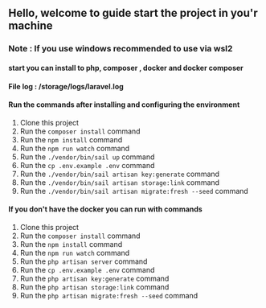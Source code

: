 ## Hello, welcome to guide start the project in you'r machine


### Note : If you use windows recommended to use via wsl2

#### start you can install to php, composer , docker and docker composer

#### File log : /storage/logs/laravel.log 

#### Run the commands after installing and configuring the environment

1. Clone this project
2. Run the `composer install` command
3. Run the `npm install` command
4. Run the `npm run watch` command
5. Run the `./vendor/bin/sail up` command
6. Run the `cp .env.example .env` command
7. Run the `./vendor/bin/sail artisan key:generate` command
8. Run the `./vendor/bin/sail artisan storage:link` command
9. Run the `./vendor/bin/sail artisan migrate:fresh --seed` command


#### If you don't have the docker you can run with commands


1. Clone this project
2. Run the `composer install` command
3. Run the `npm install` command
4. Run the `npm run watch` command
5. Run the `php artisan server` command
6. Run the `cp .env.example .env` command
7. Run the `php artisan key:generate` command
8. Run the `php artisan storage:link` command
9. Run the `php artisan migrate:fresh --seed` command
